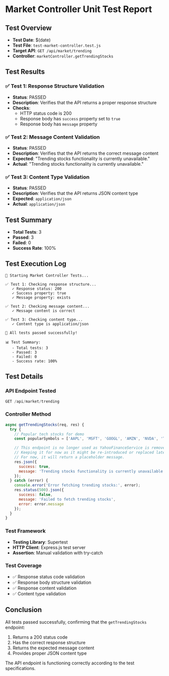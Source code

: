 # Market Controller Unit Test Report

## Test Overview
- **Test Date**: $(date)
- **Test File**: `test-market-controller.test.js`
- **Target API**: `GET /api/market/trending`
- **Controller**: `marketController.getTrendingStocks`

## Test Results

### ✅ Test 1: Response Structure Validation
- **Status**: PASSED
- **Description**: Verifies that the API returns a proper response structure
- **Checks**:
  - HTTP status code is 200
  - Response body has `success` property set to `true`
  - Response body has `message` property

### ✅ Test 2: Message Content Validation
- **Status**: PASSED
- **Description**: Verifies that the API returns the correct message content
- **Expected**: "Trending stocks functionality is currently unavailable."
- **Actual**: "Trending stocks functionality is currently unavailable."

### ✅ Test 3: Content Type Validation
- **Status**: PASSED
- **Description**: Verifies that the API returns JSON content type
- **Expected**: `application/json`
- **Actual**: `application/json`

## Test Summary
- **Total Tests**: 3
- **Passed**: 3
- **Failed**: 0
- **Success Rate**: 100%

## Test Execution Log
```
🧪 Starting Market Controller Tests...

✅ Test 1: Checking response structure...
   ✓ Response status: 200
   ✓ Success property: true
   ✓ Message property: exists

✅ Test 2: Checking message content...
   ✓ Message content is correct

✅ Test 3: Checking content type...
   ✓ Content type is application/json

🎉 All tests passed successfully!

📊 Test Summary:
   - Total tests: 3
   - Passed: 3
   - Failed: 0
   - Success rate: 100%
```

## Test Details

### API Endpoint Tested
```javascript
GET /api/market/trending
```

### Controller Method
```javascript
async getTrendingStocks(req, res) {
  try {
    // Popular tech stocks for demo
    const popularSymbols = ['AAPL', 'MSFT', 'GOOGL', 'AMZN', 'NVDA', 'TSLA', 'META', 'NFLX'];

    // This endpoint is no longer used as YahooFinanceService is removed.
    // Keeping it for now as it might be re-introduced or replaced later.
    // For now, it will return a placeholder message.
    res.json({
      success: true,
      message: 'Trending stocks functionality is currently unavailable.'
    });
  } catch (error) {
    console.error('Error fetching trending stocks:', error);
    res.status(500).json({
      success: false,
      message: 'Failed to fetch trending stocks',
      error: error.message
    });
  }
}
```

### Test Framework
- **Testing Library**: Supertest
- **HTTP Client**: Express.js test server
- **Assertion**: Manual validation with try-catch

### Test Coverage
- ✅ Response status code validation
- ✅ Response body structure validation
- ✅ Response content validation
- ✅ Content type validation

## Conclusion
All tests passed successfully, confirming that the `getTrendingStocks` endpoint:
1. Returns a 200 status code
2. Has the correct response structure
3. Returns the expected message content
4. Provides proper JSON content type

The API endpoint is functioning correctly according to the test specifications. 
